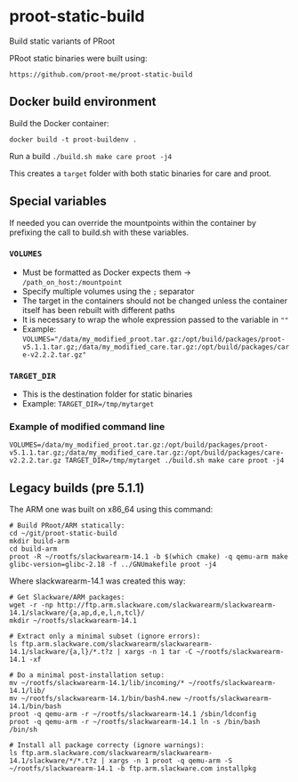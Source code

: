 # proot-static-build
Build static variants of PRoot

PRoot static binaries were built using: 

    https://github.com/proot-me/proot-static-build 

   
## Docker build environment ##

Build the Docker container:

`docker build -t proot-buildenv .`

Run a build 
 `./build.sh make care proot -j4`

This creates a `target` folder with both static binaries for care and proot.

## Special variables

If needed you can override the mountpoints within the container by prefixing the call to build.sh with these variables.

### `VOLUMES`

  - Must be formatted as Docker expects them -> `/path_on_host:/mountpoint`
  - Specify multiple volumes using the `;` separator
  - The target in the containers should not be changed unless the container itself has been rebuilt with different paths
  - It is necessary to wrap the whole expression passed to the variable in `""`
  - Example: `VOLUMES="/data/my_modified_proot.tar.gz:/opt/build/packages/proot-v5.1.1.tar.gz;/data/my_modified_care.tar.gz:/opt/build/packages/care-v2.2.2.tar.gz"`

### `TARGET_DIR`

  - This is the destination folder for static binaries
  - Example: `TARGET_DIR=/tmp/mytarget`

### Example of modified command line

`VOLUMES=/data/my_modified_proot.tar.gz:/opt/build/packages/proot-v5.1.1.tar.gz;/data/my_modified_care.tar.gz:/opt/build/packages/care-v2.2.2.tar.gz TARGET_DIR=/tmp/mytarget ./build.sh make care proot -j4`

## Legacy builds (pre 5.1.1)

The ARM one was built on x86_64 using this command: 
   
    # Build PRoot/ARM statically: 
    cd ~/git/proot-static-build 
    mkdir build-arm 
    cd build-arm 
    proot -R ~/rootfs/slackwarearm-14.1 -b $(which cmake) -q qemu-arm make glibc-version=glibc-2.18 -f ../GNUmakefile proot -j4 

Where slackwarearm-14.1 was created this way:

    # Get Slackware/ARM packages: 
    wget -r -np http://ftp.arm.slackware.com/slackwarearm/slackwarearm-14.1/slackware/{a,ap,d,e,l,n,tcl}/ 
    mkdir ~/rootfs/slackwarearm-14.1 
    
    # Extract only a minimal subset (ignore errors): 
    ls ftp.arm.slackware.com/slackwarearm/slackwarearm-14.1/slackware/{a,l}/*.t?z | xargs -n 1 tar -C ~/rootfs/slackwarearm-14.1 -xf 

    # Do a minimal post-installation setup: 
    mv ~/rootfs/slackwarearm-14.1/lib/incoming/* ~/rootfs/slackwarearm-14.1/lib/ 
    mv ~/rootfs/slackwarearm-14.1/bin/bash4.new ~/rootfs/slackwarearm-14.1/bin/bash 
    proot -q qemu-arm -r ~/rootfs/slackwarearm-14.1 /sbin/ldconfig 
    proot -q qemu-arm -r ~/rootfs/slackwarearm-14.1 ln -s /bin/bash /bin/sh 

    # Install all package correcty (ignore warnings): 
    ls ftp.arm.slackware.com/slackwarearm/slackwarearm-14.1/slackware/*/*.t?z | xargs -n 1 proot -q qemu-arm -S ~/rootfs/slackwarearm-14.1 -b ftp.arm.slackware.com installpkg 

